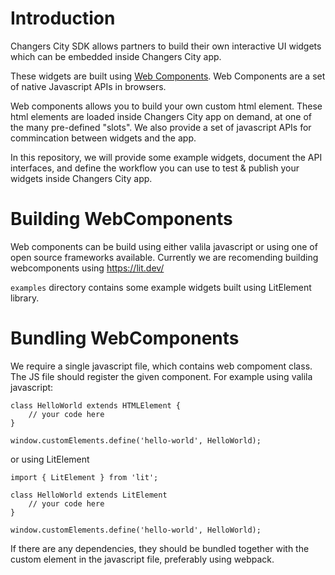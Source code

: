 # Introduction

Changers City SDK allows partners to build their own interactive UI widgets which can be embedded inside 
Changers City app. 

These widgets are built using [Web Components](https://www.webcomponents.org/introduction). Web Components are a set of native Javascript APIs in browsers.

Web components allows you to build your own custom html element. These html elements are loaded inside Changers City app on demand, at one of the many pre-defined "slots". We also provide a set of javascript APIs for commincation between widgets and the app. 

In this repository, we will provide some example widgets, document the API interfaces, and define the workflow you can use to test & publish your widgets inside Changers City app. 

# Building WebComponents

Web components can be build using either valila javascript or using one of open source frameworks available. 
Currently we are recomending building webcomponents using https://lit.dev/

`examples` directory contains some example widgets built using LitElement library.

# Bundling WebComponents
We require a single javascript file, which contains web compoment class. The JS file should register the given component.
For example using valila javascript: 
```
class HelloWorld extends HTMLElement {
    // your code here
}

window.customElements.define('hello-world', HelloWorld);
```

or using LitElement

```
import { LitElement } from 'lit';

class HelloWorld extends LitElement
    // your code here
}

window.customElements.define('hello-world', HelloWorld);
```

If there are any dependencies, they should be bundled together with the custom element in the javascript file, preferably using webpack.
